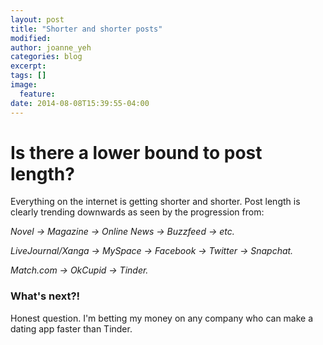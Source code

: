 ```yaml
---
layout: post
title: "Shorter and shorter posts"
modified:
author: joanne_yeh
categories: blog
excerpt:
tags: []
image:
  feature:
date: 2014-08-08T15:39:55-04:00
---
```

# Is there a lower bound to post length?

Everything on the internet is getting shorter and shorter. 
Post length is clearly trending downwards as seen by the progression from:

*Novel -> Magazine -> Online News -> Buzzfeed -> etc.*

*LiveJournal/Xanga -> MySpace -> Facebook -> Twitter -> Snapchat.*

*Match.com -> OkCupid -> Tinder.*

### What's next?! 

Honest question. I'm betting my money on any company who can make a dating app faster than Tinder. 